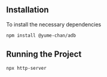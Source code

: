 ## Installation

To install the necessary dependencies

```bash
npm install @yume-chan/adb
```

## Running the Project

```bash
npx http-server
```
